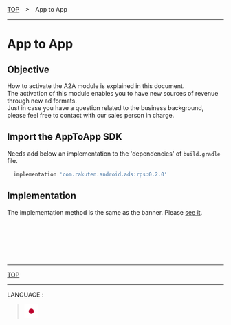 [TOP](/README.md#top)　>　App to App

---

# App to App

## Objective

How to activate the A2A module is explained in this document.<br>
The activation of this module enables you to have new sources of revenue through new ad formats.<br>
Just in case you have a question related to the business background, please feel free to contact with our sales person in charge.

## Import the AppToApp SDK

Needs add below an implementation to the 'dependencies' of `build.gradle` file.
```gradle
  implementation 'com.rakuten.android.ads:rps:0.2.0'
```

## Implementation

The implementation method is the same as the banner. Please [see it](../bannerads/README.md).


<br><br><br><br><br>

---
[TOP](/README.md#top)

---
LANGUAGE :
> [![ja](/doc/lang/ja.png)](/doc/ja/a2a/README.md)
